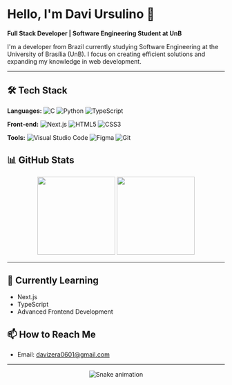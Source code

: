 # Hello, I'm Davi Ursulino 👋

**Full Stack Developer | Software Engineering Student at UnB**

I'm a developer from Brazil currently studying Software Engineering at the University of Brasília (UnB). I focus on creating efficient solutions and expanding my knowledge in web development.

---

## 🛠️ Tech Stack

**Languages:**
![C](https://img.shields.io/badge/C-00599C?style=for-the-badge&logo=c&logoColor=white)
![Python](https://img.shields.io/badge/Python-3776AB?style=for-the-badge&logo=python&logoColor=white)
![TypeScript](https://img.shields.io/badge/TypeScript-007ACC?style=for-the-badge&logo=typescript&logoColor=white)

**Front-end:**
![Next.js](https://img.shields.io/badge/Next.js-000000?style=for-the-badge&logo=next.js&logoColor=white)
![HTML5](https://img.shields.io/badge/HTML5-E34F26?style=for-the-badge&logo=html5&logoColor=white)
![CSS3](https://img.shields.io/badge/CSS3-1572B6?style=for-the-badge&logo=css3&logoColor=white)

**Tools:**
![Visual Studio Code](https://img.shields.io/badge/Visual_Studio_Code-0078D4?style=for-the-badge&logo=visual%20studio%20code&logoColor=white)
![Figma](https://img.shields.io/badge/Figma-F24E1E?style=for-the-badge&logo=figma&logoColor=white)
![Git](https://img.shields.io/badge/Git-F05032?style=for-the-badge&logo=git&logoColor=white)

## 📊 GitHub Stats

<p align="center">
  <img height="180em" src="https://github-readme-stats.vercel.app/api?username=DaviUrsulino&show_icons=true&theme=dark&include_all_commits=true&count_private=true"/>
  <img height="180em" src="https://github-readme-stats.vercel.app/api/top-langs/?username=DaviUrsulino&layout=compact&langs_count=8&theme=dark"/>
</p>

---

## 🌱 Currently Learning

- Next.js
- TypeScript
- Advanced Frontend Development

## 📫 How to Reach Me

- Email: [davizera0601@gmail.com](mailto:davizera0601@gmail.com)

---

<p align="center">
  <img src="https://github.com/DaviUrsulino/DaviUrsulino/blob/output/github-contribution-grid-snake.svg" alt="Snake animation" />
</p>
